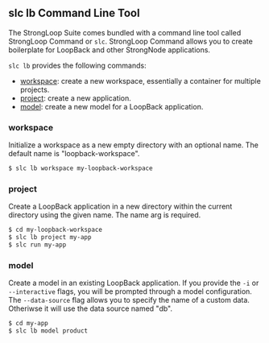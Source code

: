 ## slc lb Command Line Tool

The StrongLoop Suite comes bundled with a command line tool called StrongLoop
Command or `slc`. StrongLoop Command allows you to create boilerplate for
LoopBack and other StrongNode applications.

`slc lb` provides the following commands:
* [workspace](#workspace): create a new workspace, essentially a container for multiple projects.
* [project](#project): create a new application.
* [model](#model): create a new model for a LoopBack application.

### workspace

Initialize a workspace as a new empty directory with an optional
name. The default name is "loopback-workspace".

```sh
$ slc lb workspace my-loopback-workspace
```

### project

Create a LoopBack application in a new directory within the current directory
using the given name. The name arg is required.

```sh
$ cd my-loopback-workspace
$ slc lb project my-app
$ slc run my-app
```

### model
Create a model in an existing LoopBack application. If you provide the
`-i` or `--interactive` flags, you will be prompted through a model
configuration. The `--data-source` flag allows you to specify the name of a
custom data. Otheriwse it will use the data source named "db".

```sh
$ cd my-app
$ slc lb model product
```

